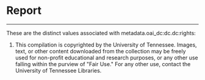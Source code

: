 # Report
---
These are the distinct values associated with metadata.oai_dc:dc.dc:rights:

1. This compilation is copyrighted by the University of
Tennessee. Images, text, or other content downloaded from the
collection may be freely used for non-profit educational
and research purposes, or any other use falling
within the purview of "Fair Use." For any other use,
contact the University of Tennessee Libraries.
